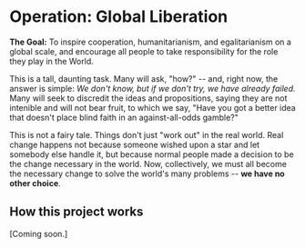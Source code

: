 # Operation: Global Liberation

**The Goal:** To inspire cooperation, humanitarianism, and egalitarianism on a global scale, and encourage all people to take responsibility for the role they play in the World.

This is a tall, daunting task. Many will ask, "how?" -- and, right now, the answer is simple: *We don't know, but if we don't try, we have already failed.* Many will seek to discredit the ideas and propositions, saying they are not intenible and will not bear fruit, to which we say, "Have you got a better idea that doesn't place blind faith in an against-all-odds gamble?"

This is not a fairy tale. Things don't just "work out" in the real world. Real change happens not because someone wished upon a star and let somebody else handle it, but because normal people made a decision to be the change necessary in the world. Now, collectively, we must all become the necessary change to solve the world's many problems -- **we have no other choice**.

## How this project works

[Coming soon.]
